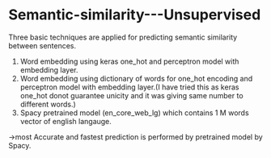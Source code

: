 # Semantic-similarity---Unsupervised

Three basic techniques are applied for predicting semantic similarity between sentences.
1) Word embedding using keras one_hot and perceptron model with embedding layer.
2) Word embedding using dictionary of words for one_hot encoding and perceptron model with embedding layer.(I have tried this as keras one_hot donot guarantee unicity and it was giving same number to different words.)
3) Spacy pretrained model (en_core_web_lg) which contains 1 M words vector of english langauge.

->most Accurate and fastest prediction is performed by pretrained model by Spacy.
